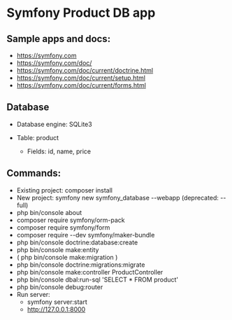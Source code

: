 # Symfony Product DB app



## Sample apps and docs:

 - https://symfony.com
 - https://symfony.com/doc/
 - https://symfony.com/doc/current/doctrine.html
 - https://symfony.com/doc/current/setup.html
 - https://symfony.com/doc/current/forms.html




## Database

 - Database engine: SQLite3

 - Table: product

   - Fields: id, name, price




## Commands:

 - Existing project: composer install
 - New project: symfony new symfony_database --webapp                (deprecated: --full)
 - php bin/console about
 - composer require symfony/orm-pack
 - composer require symfony/form
 - composer require --dev symfony/maker-bundle
 - php bin/console doctrine:database:create
 - php bin/console make:entity
 - ( php bin/console make:migration )
 - php bin/console doctrine:migrations:migrate
 - php bin/console make:controller ProductController
 - php bin/console dbal:run-sql 'SELECT * FROM product'
 - php bin/console debug:router
 - Run server:
   - symfony server:start
   - http://127.0.0.1:8000

